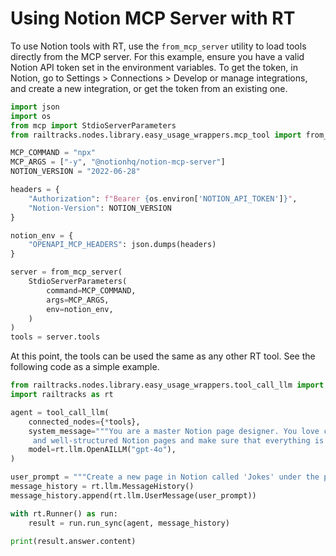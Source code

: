 # Using Notion MCP Server with RT

To use Notion tools with RT, use the `from_mcp_server` utility to load tools directly from the MCP server. For this example, ensure you have a valid Notion API token set in the environment variables. To get the token, in Notion, go to Settings > Connections > Develop or manage integrations, and create a new integration, or get the token from an existing one.

```python
import json
import os
from mcp import StdioServerParameters
from railtracks.nodes.library.easy_usage_wrappers.mcp_tool import from_mcp_server

MCP_COMMAND = "npx"
MCP_ARGS = ["-y", "@notionhq/notion-mcp-server"]
NOTION_VERSION = "2022-06-28"

headers = {
    "Authorization": f"Bearer {os.environ['NOTION_API_TOKEN']}",
    "Notion-Version": NOTION_VERSION
}

notion_env = {
    "OPENAPI_MCP_HEADERS": json.dumps(headers)
}

server = from_mcp_server(
    StdioServerParameters(
        command=MCP_COMMAND,
        args=MCP_ARGS,
        env=notion_env,
    )
)
tools = server.tools
```

At this point, the tools can be used the same as any other RT tool. See the following code as a simple example.

```python
from railtracks.nodes.library.easy_usage_wrappers.tool_call_llm import tool_call_llm
import railtracks as rt

agent = tool_call_llm(
    connected_nodes={*tools},
    system_message="""You are a master Notion page designer. You love creating beautiful
     and well-structured Notion pages and make sure that everything is correctly formatted.""",
    model=rt.llm.OpenAILLM("gpt-4o"),
)

user_prompt = """Create a new page in Notion called 'Jokes' under the parent page "Welcome to Notion!" with a small joke at the top of the page."""
message_history = rt.llm.MessageHistory()
message_history.append(rt.llm.UserMessage(user_prompt))

with rt.Runner() as run:
    result = run.run_sync(agent, message_history)

print(result.answer.content)
```